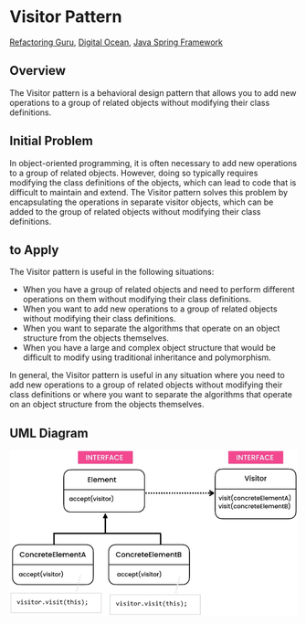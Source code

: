 # Visitor Pattern
[Refactoring Guru](https://refactoring.guru/design-patterns/visitor), [Digital Ocean](https://www.digitalocean.com/community/tutorials/visitor-design-pattern-java), [Java Spring Framework](https://springframework.guru/gang-of-four-design-patterns/visitor-pattern/)

## Overview
The Visitor pattern is a behavioral design pattern that allows you to add new operations to a group of related objects without modifying their class definitions.

## Initial Problem
In object-oriented programming, it is often necessary to add new operations to a group of related objects. However, doing so typically requires modifying the class definitions of the objects, which can lead to code that is difficult to maintain and extend. The Visitor pattern solves this problem by encapsulating the operations in separate visitor objects, which can be added to the group of related objects without modifying their class definitions.

##  to Apply
The Visitor pattern is useful in the following situations:

* When you have a group of related objects and need to perform different operations on them without modifying their class definitions.
* When you want to add new operations to a group of related objects without modifying their class definitions.
* When you want to separate the algorithms that operate on an object structure from the objects themselves.
* When you have a large and complex object structure that would be difficult to modify using traditional inheritance and polymorphism.

In general, the Visitor pattern is useful in any situation where you need to add new operations to a group of related objects without modifying their class definitions or where you want to separate the algorithms that operate on an object structure from the objects themselves.

## UML Diagram
![Alt text](/src/behavioral/visitor/UML.jpg)